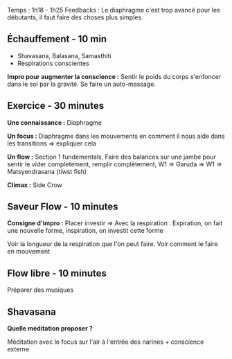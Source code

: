 Temps : 1h18 - 1h25
Feedbacks : Le diaphragme c'est trop avancé pour les débutants, il faut faire des choses plus simples. 

## Échauffement - 10 min
- Shavasana, Balasana, Samasthiti
- Respirations conscientes

**Impro pour augmenter la conscience :** Sentir le poids du corps s'enfoncer dans le sol par la gravité. Se faire un auto-massage.


## Exercice - 30 minutes
**Une connaissance :** Diaphragme 

**Un focus :** Diaphragme dans les mouvements en comment il nous aide dans les transitions => expliquer cela 

**Un flow :** Section 1 fundementals, Faire des balances sur une jambe pour sentir le vider complètement, remplir complètement, W1 => Garuda => W1 => Matsyendrasana (tiwst fish)

**Climax :** Side Crow


## Saveur Flow - 10 minutes
**Consigne d'impro :** Placer investir => Avec la respiration : Expiration, on fait une nouvelle forme, inspiration, on investit cette forme 

Voir la longueur de la respiration que l'on peut faire.
Voir comment le faire en mouvement


## Flow libre - 10 minutes
Préparer des musiques 

## Shavasana 
**Quelle méditation proposer ?** 

Méditation avec le focus sur l'air à l'entrée des narines + conscience externe 